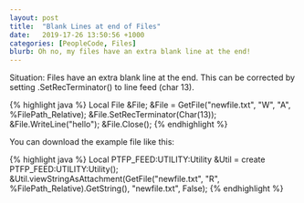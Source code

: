 ```yaml
---
layout: post
title:  "Blank Lines at end of Files"
date:   2019-17-26 13:50:56 +1000
categories: [PeopleCode, Files]
blurb: Oh no, my files have an extra blank line at the end!
---
```


Situation: Files have an extra blank line at the end.
This can be corrected by setting .SetRecTerminator() to line feed (char 13).

{% highlight java %}
   Local File &File;
   &File = GetFile("newfile.txt", "W", "A", %FilePath_Relative);
   &File.SetRecTerminator(Char(13));
   &File.WriteLine("hello");
   &File.Close();
{% endhighlight %}

You can download the example file like this:

{% highlight java %}
   Local PTFP_FEED:UTILITY:Utility &Util = create PTFP_FEED:UTILITY:Utility();
   &Util.viewStringAsAttachment(GetFile("newfile.txt", "R", %FilePath_Relative).GetString(), "newfile.txt", False);
{% endhighlight %}
